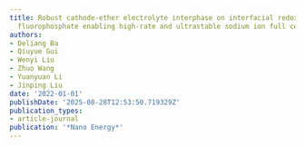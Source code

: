 ```yaml
---
title: Robust cathode-ether electrolyte interphase on interfacial redox assembled
  fluorophosphate enabling high-rate and ultrastable sodium ion full cells
authors:
- Deliang Ba
- Qiuyue Gui
- Wenyi Liu
- Zhuo Wang
- Yuanyuan Li
- Jinping Liu
date: '2022-01-01'
publishDate: '2025-08-28T12:53:50.719329Z'
publication_types:
- article-journal
publication: '*Nano Energy*'
---
```

